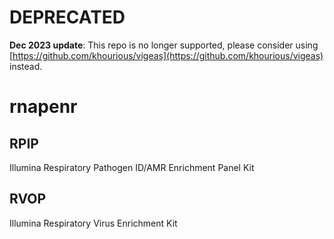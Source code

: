 # DEPRECATED
**Dec 2023 update**: This repo is no longer supported, please consider using [https://github.com/khourious/vigeas](https://github.com/khourious/vigeas) instead.

# rnapenr

## RPIP
Illumina Respiratory Pathogen ID/AMR Enrichment Panel Kit

## RVOP
Illumina Respiratory Virus Enrichment Kit
